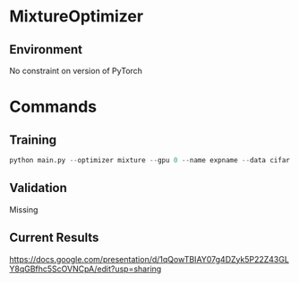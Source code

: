 # MixtureOptimizer
## Environment
No constraint on version of PyTorch

# Commands

## Training
```python
python main.py --optimizer mixture --gpu 0 --name expname --data cifar
```
## Validation
Missing

## Current Results
https://docs.google.com/presentation/d/1qQowTBIAY07g4DZyk5P22Z43GLY8qGBfhc5ScOVNCpA/edit?usp=sharing